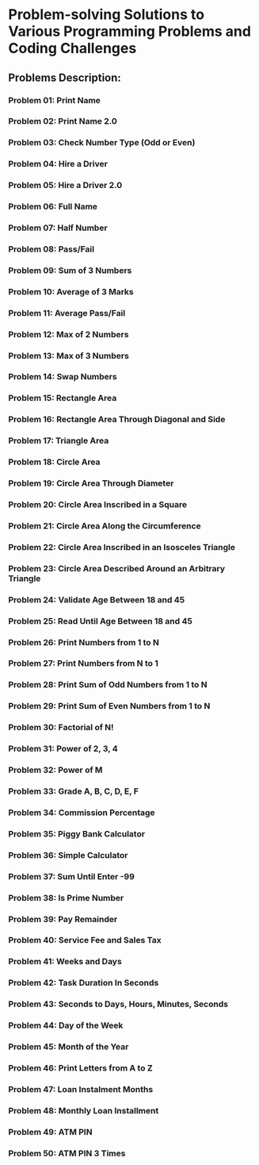 # Problem-solving Solutions to Various Programming Problems and Coding Challenges

## Problems Description:

### Problem 01: Print Name
### Problem 02: Print Name 2.0
### Problem 03: Check Number Type (Odd or Even)
### Problem 04: Hire a Driver
### Problem 05: Hire a Driver 2.0
### Problem 06: Full Name
### Problem 07: Half Number
### Problem 08: Pass/Fail
### Problem 09: Sum of 3 Numbers
### Problem 10: Average of 3 Marks
### Problem 11: Average Pass/Fail
### Problem 12: Max of 2 Numbers
### Problem 13: Max of 3 Numbers
### Problem 14: Swap Numbers
### Problem 15: Rectangle Area
### Problem 16: Rectangle Area Through Diagonal and Side
### Problem 17: Triangle Area
### Problem 18: Circle Area
### Problem 19: Circle Area Through Diameter
### Problem 20: Circle Area Inscribed in a Square
### Problem 21: Circle Area Along the Circumference
### Problem 22: Circle Area Inscribed in an Isosceles Triangle
### Problem 23: Circle Area Described Around an Arbitrary Triangle
### Problem 24: Validate Age Between 18 and 45
### Problem 25: Read Until Age Between 18 and 45
### Problem 26: Print Numbers from 1 to N
### Problem 27: Print Numbers from N to 1
### Problem 28: Print Sum of Odd Numbers from 1 to N
### Problem 29: Print Sum of Even Numbers from 1 to N
### Problem 30: Factorial of N!
### Problem 31: Power of 2, 3, 4
### Problem 32: Power of M
### Problem 33: Grade A, B, C, D, E, F
### Problem 34: Commission Percentage
### Problem 35: Piggy Bank Calculator
### Problem 36: Simple Calculator
### Problem 37: Sum Until Enter -99
### Problem 38: Is Prime Number
### Problem 39: Pay Remainder
### Problem 40: Service Fee and Sales Tax
### Problem 41: Weeks and Days
### Problem 42: Task Duration In Seconds
### Problem 43: Seconds to Days, Hours, Minutes, Seconds
### Problem 44: Day of the Week
### Problem 45: Month of the Year
### Problem 46: Print Letters from A to Z
### Problem 47: Loan Instalment Months
### Problem 48: Monthly Loan Installment
### Problem 49: ATM PIN
### Problem 50: ATM PIN 3 Times
